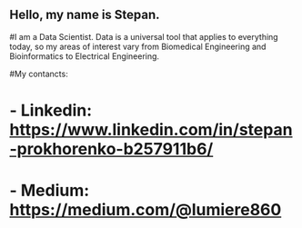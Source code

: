 ## Hello, my name is Stepan. 
#I am a Data Scientist. Data is a universal tool that applies to everything today, so my areas of interest vary from Biomedical Engineering and Bioinformatics to Electrical Engineering. 

#My contancts:
# - Linkedin:  https://www.linkedin.com/in/stepan-prokhorenko-b257911b6/
# - Medium: https://medium.com/@lumiere860
